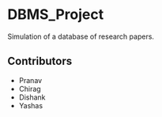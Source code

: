# DBMS_Project
Simulation of a database of research papers.

Contributors
------------
- Pranav
- Chirag 
- Dishank
- Yashas
